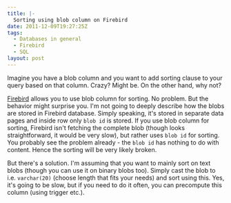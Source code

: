 ```yaml
---
title: |-
  Sorting using blob column on Firebird
date: 2011-12-09T19:27:25Z
tags:
  - Databases in general
  - Firebird
  - SQL
layout: post
---
```

Imagine you have a blob column and you want to add sorting clause to your query based on that column. Crazy? Might be. On the other hand, why not?

[Firebird][1] allows you to use blob column for sorting. No problem. But the behavior might surprise you. I'm not going to deeply describe how the blobs are stored in Firebird database. Simply speaking, it's stored in separate data pages and inside row only `blob id` is stored. If you use blob column for sorting, Firebird isn't fetching the complete blob (though looks straightforward, it would be very slow), but rather uses `blob id` for sorting. You probably see the problem already - the `blob id` has nothing to do with content. Hence the sorting will be very likely broken.

But there's a solution. I'm assuming that you want to mainly sort on text blobs (though you can use it on binary blobs too). Simply cast the blob to i.e. `varchar(20)` (choose length that fits your needs) and sort using this. Yes, it's going to be slow, but if you need to do it often, you can precompute this column (using trigger etc.).

[1]: http://www.firebirdsql.org